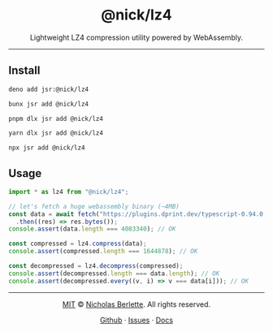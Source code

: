 <div align="center">

# @nick/lz4

Lightweight LZ4 compression utility powered by WebAssembly.

</div>

---

## Install

```sh
deno add jsr:@nick/lz4
```

```sh
bunx jsr add @nick/lz4
```

```sh
pnpm dlx jsr add @nick/lz4
```

```sh
yarn dlx jsr add @nick/lz4
```

```sh
npx jsr add @nick/lz4
```

## Usage

```ts
import * as lz4 from "@nick/lz4";

// let's fetch a huge webassembly binary (~4MB)
const data = await fetch("https://plugins.dprint.dev/typescript-0.94.0.wasm")
  .then((res) => res.bytes());
console.assert(data.length === 4083340); // OK

const compressed = lz4.compress(data);
console.assert(compressed.length === 1644878); // OK

const decompressed = lz4.decompress(compressed);
console.assert(decompressed.length === data.length); // OK
console.assert(decompressed.every((v, i) => v === data[i])); // OK
```

---

<div align="center">

[MIT] © [Nicholas Berlette]. All rights reserved.

[Github] · [Issues] · [Docs]

</div>

[MIT]: https://nick.mit-license.org
[Nicholas Berlette]: https://github.com/nberlette
[Github]: https://github.com/nberlette/lz4-wasm
[Issues]: https://github.com/nberlette/lz4-wasm/issues
[Docs]: https://jsr.io/@nick/lz4/doc

